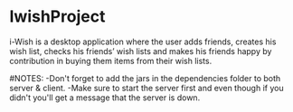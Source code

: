 # IwishProject
i-Wish is a desktop application where the user adds friends, creates his wish list, checks his friends’ wish lists 
and makes his friends happy by contribution in buying them items from their wish lists.

#NOTES:
-Don't forget to add the jars in the dependencies folder to both server & client.
-Make sure to start the server first and even though if you didn't you'll get a message that the server is down.
